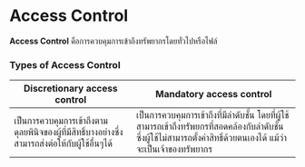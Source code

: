 # Access Control
  **Access Control** คือการควบคุมการเข้าถึงทรัพยากรโดยทั่วไปหรือไฟล์
### Types of Access Control
Discretionary access control | Mandatory access control
------- | ------- |
เป็นการควบคุมการเข้าถึงตามดุลยพินิจของผู้ที่มีสิทธิ์บางอย่างซึ่งสามารถส่งต่อให้กับผู้ใช้อื่นๆได้ | เป็นการควบคุมการเข้าถึงที่มีลำดับชั้น โดยที่ผู้ใช้สามารถเข้าถึงทรัพยกรที่สอดคล้องกับลำดับชั้น ซึ่งผู้ใช้ไม่สามารถตั้งค่าสิทธิ์ด้วยตนเองได้ แม้ว่าจะเป็นเจ้าของทรัพยากร |
